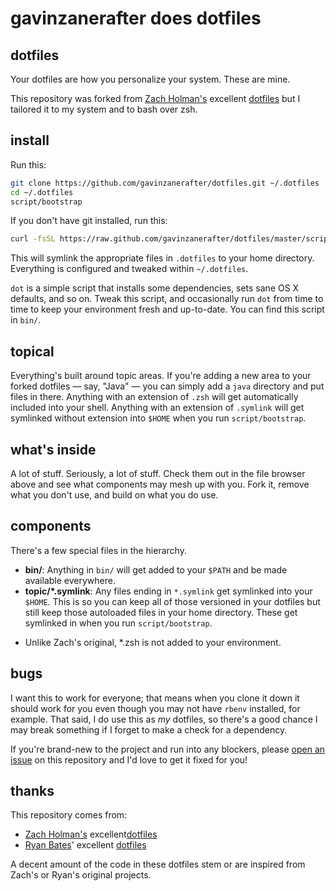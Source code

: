 # gavinzanerafter does dotfiles

## dotfiles

Your dotfiles are how you personalize your system. These are mine.

This repository was forked from [Zach Holman's](http://github.com/holman) excellent
[dotfiles](http://github.com/holman/dotfiles) but I tailored it to my system
and to bash over zsh.

## install

Run this:

```sh
git clone https://github.com/gavinzanerafter/dotfiles.git ~/.dotfiles
cd ~/.dotfiles
script/bootstrap
```

If you don't have git installed, run this:

```sh
curl -fsSL https://raw.github.com/gavinzanerafter/dotfiles/master/script/bootstrap | sh
```

This will symlink the appropriate files in `.dotfiles` to your home directory.
Everything is configured and tweaked within `~/.dotfiles`.

`dot` is a simple script that installs some dependencies, sets sane OS X
defaults, and so on. Tweak this script, and occasionally run `dot` from
time to time to keep your environment fresh and up-to-date. You can find
this script in `bin/`.

## topical

Everything's built around topic areas. If you're adding a new area to your
forked dotfiles — say, "Java" — you can simply add a `java` directory and put
files in there. Anything with an extension of `.zsh` will get automatically
included into your shell. Anything with an extension of `.symlink` will get
symlinked without extension into `$HOME` when you run `script/bootstrap`.

## what's inside

A lot of stuff. Seriously, a lot of stuff. Check them out in the file browser
above and see what components may mesh up with you. Fork it, remove what you
don't use, and build on what you do use.

## components

There's a few special files in the hierarchy.

- **bin/**: Anything in `bin/` will get added to your `$PATH` and be made
  available everywhere.
- **topic/\*.symlink**: Any files ending in `*.symlink` get symlinked into
  your `$HOME`. This is so you can keep all of those versioned in your dotfiles
  but still keep those autoloaded files in your home directory. These get
  symlinked in when you run `script/bootstrap`.

* Unlike Zach's original, *.zsh is not added to your environment.

## bugs

I want this to work for everyone; that means when you clone it down it should
work for you even though you may not have `rbenv` installed, for example. That
said, I do use this as *my* dotfiles, so there's a good chance I may break
something if I forget to make a check for a dependency.

If you're brand-new to the project and run into any blockers, please
[open an issue](https://github.com/gavinzanerafter/dotfiles/issues) on this repository
and I'd love to get it fixed for you!

## thanks

This repository comes from:

- [Zach Holman's](http://github.com/holman) excellent[dotfiles](http://github.com/holman/dotfiles)
- [Ryan Bates](http://github.com/ryanb)' excellent [dotfiles](http://github.com/ryanb/dotfiles)

A decent amount of the code in these dotfiles stem or are inspired from Zach's or Ryan's original projects.
